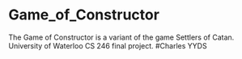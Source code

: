 # Game_of_Constructor
The Game of Constructor is a variant of the game Settlers of Catan. University of Waterloo CS 246 final project.
#Charles YYDS
